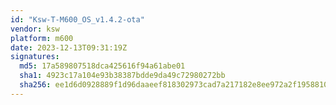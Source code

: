 ```yaml
---
id: "Ksw-T-M600_OS_v1.4.2-ota"
vendor: ksw
platform: m600
date: 2023-12-13T09:31:19Z
signatures:
  md5: 17a589807518dca425616f94a61abe01
  sha1: 4923c17a104e93b38387bdde9da49c72980272bb
  sha256: ee1d6d0928889f1d96daaeef818302973cad7a217182e8ee972a2f1958810147
---
```

